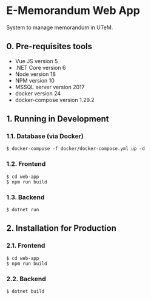 # E-Memorandum Web App
System to manage memorandum in UTeM.

## 0. Pre-requisites tools
- Vue JS version 5
- .NET Core version 6
- Node version 18
- NPM version 10
- MSSQL server version 2017
- docker version 24
- docker-compose version 1.29.2

## 1. Running in Development

### 1.1. Database (via Docker)
```
$ docker-compose -f docker/docker-compose.yml up -d
```

### 1.2. Frontend
```
$ cd web-app
$ npm run build
```

### 1.3. Backend
```
$ dotnet run
```

## 2. Installation for Production

### 2.1. Frontend
```
$ cd web-app
$ npm run build
```

### 2.2. Backend
```
$ dotnet build
```
